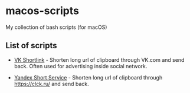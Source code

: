 # macos-scripts
My collection of bash scripts (for macOS)

## List of scripts

- [VK Shortlink](https://github.com/mihailtugushev/macos-scripts/blob/master/scripts/vk-shortlink) - Shorten long url of clipboard through VK.com and send back. Often used for advertising inside social network.

- [Yandex Short Service](https://github.com/mihailtugushev/macos-scripts/blob/master/scripts/cliker-yandex) - Shorten long url of clipboard through https://clck.ru/ and send back.


